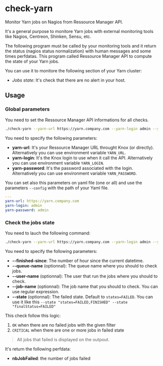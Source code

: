 # check-yarn
Monitor Yarn jobs on Nagios from Ressource Manager API.

It's a general purpose to monitore Yarn jobs with external monitoring tools like Nagios, Centreon, Shinken, Sensu, etc.

The following program must be called by your monitoring tools and it return the status (nagios status normalization) with human messages and some times perfdatas.
This program called Ressource Manager API to compute the state of your Yarn jobs.

You can use it to monitore the following section of your Yarn cluster:
- *Jobs state*: It's check that there are no alert in your host.

## Usage

### Global parameters

You need to set the Ressource Manager API informations for all checks.

```sh
./check-yarn --yarn-url https://yarn.company.com --yarn-login admin --yarn-password admin ... 
```

You need to specify the following parameters:
- **yarn-url**: It's your Ressource Manager URL throught Knox (or directly). Alternatively you can use environment variable `YARN_URL`.
- **yarn-login**: It's the Knox login to use when it call the API. Alternatively you can use environment variable `YARN_LOGIN`.
- **yarn-password**: It's the password associated with the login. Alternatively you can use environment variable `YARN_PASSWORD`.

You can set also this parameters on yaml file (one or all) and use the parameters `--config` with the path of your Yaml file.
```yaml
---
yarn-url: https://yarn.company.com
yarn-login: admin
yarn-password: admin
```

### Check the jobs state

You need to lauch the following command:

```sh
./check-yarn --yarn-url https://yarn.company.com --yarn-login admin --yarn-password admin check-jobs --finished-since 24
```

You need to specify the following parameters:
- **--finished-since**: The number of hour since the current datetime.
- **--queue-name** (optionnal): The queue name where you should to check jobs.
- **--user-name** (optionnal): The user that run the jobs where you should to check.
- **--job-name** (optionnal): The job name that you should to check. You can use regular expression.
- **--state** (optionnal): The failed state. Default to `states=FAILED`. You can use it like this `--state "states=FAILED,FINISHED" --state "finalStatus=FAILED"`

This check follow this logic:
1. `OK` when there are no failed jobs with the given filter
2. `CRITICAL` when there are one or more jobs in failed state

> All jobs that failed is displayed on the outpout.

It's return the following perfdata:
- **nbJobFailed**: the number of jobs failed
